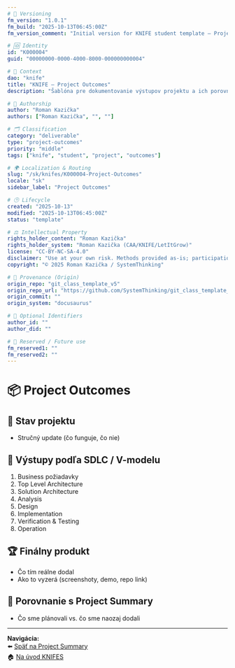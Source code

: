```yaml
---
# 🧩 Versioning
fm_version: "1.0.1"
fm_build: "2025-10-13T06:45:00Z"
fm_version_comment: "Initial version for KNIFE student template – Project Outcomes"

# 🆔 Identity
id: "K000004"
guid: "00000000-0000-4000-8000-000000000004"

# 🧭 Context
dao: "knife"
title: "KNIFE – Project Outcomes"
description: "Šablóna pre dokumentovanie výstupov projektu a ich porovnanie s pôvodnými plánmi."

# 👥 Authorship
author: "Roman Kazička"
authors: ["Roman Kazička", "", ""]

# 🗂 Classification
category: "deliverable"
type: "project-outcomes"
priority: "middle"
tags: ["knife", "student", "project", "outcomes"]

# 🌍 Localization & Routing
slug: "/sk/knifes/K000004-Project-Outcomes"
locale: "sk"
sidebar_label: "Project Outcomes"

# 🕒 Lifecycle
created: "2025-10-13"
modified: "2025-10-13T06:45:00Z"
status: "template"

# ⚖️ Intellectual Property
rights_holder_content: "Roman Kazička"
rights_holder_system: "Roman Kazička (CAA/KNIFE/LetItGrow)"
license: "CC-BY-NC-SA-4.0"
disclaimer: "Use at your own risk. Methods provided as-is; participation is voluntary and context-aware."
copyright: "© 2025 Roman Kazička / SystemThinking"

# 🔗 Provenance (Origin)
origin_repo: "git_class_template_v5"
origin_repo_url: "https://github.com/SystemThinking/git_class_template_v5"
origin_commit: ""
origin_system: "docusaurus"

# 🪪 Optional Identifiers
author_id: ""
author_did: ""

# 🧱 Reserved / Future use
fm_reserved1: ""
fm_reserved2: ""
---
```


# 📦 Project Outcomes

## 🔖 Stav projektu
- Stručný update (čo funguje, čo nie)

## 🧩 Výstupy podľa SDLC / V-modelu
1. Business požiadavky  
2. Top Level Architecture  
3. Solution Architecture  
4. Analysis  
5. Design  
6. Implementation  
7. Verification & Testing  
8. Operation  

## 🏆 Finálny produkt
- Čo tím reálne dodal  
- Ako to vyzerá (screenshoty, demo, repo link)

## 🧭 Porovnanie s Project Summary
- Čo sme plánovali vs. čo sme naozaj dodali

---

**Navigácia:**  
⬅️ [Späť na Project Summary](../K000003-Project-Summary/index.md)  
🏠 [Na úvod KNIFES](../index.md)
